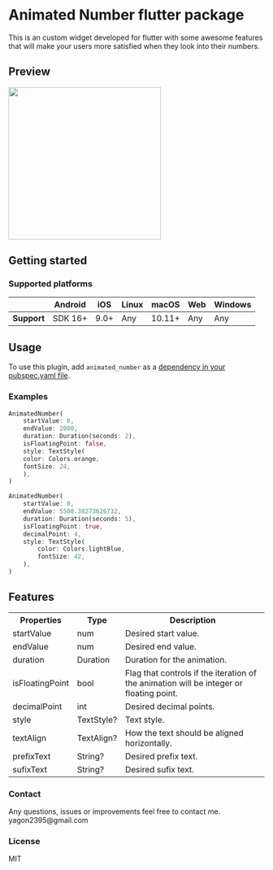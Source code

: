 # Animated Number flutter package

<p>This is an custom widget developed for flutter with some awesome features that will make your users more satisfied when they look into their numbers.</p>

## Preview
<img src="https://github.com/Yagon2395/animated_number/images/example.gif" width="300"/>

## Getting started

### Supported platforms

|             | Android | iOS  | Linux | macOS  | Web | Windows     |
|-------------|---------|------|-------|--------|-----|-------------|
| **Support** | SDK 16+ | 9.0+ | Any   | 10.11+ | Any | Any         |

## Usage
To use this plugin, add `animated_number` as a [dependency in your pubspec.yaml file](https://docs.flutter.dev/development/packages-and-plugins/using-packages).


### Examples
```dart
AnimatedNumber(
    startValue: 0,
    endValue: 2000,
    duration: Duration(seconds: 2),
    isFloatingPoint: false,
    style: TextStyle(
    color: Colors.orange,
    fontSize: 24,
    ),
)
```

```dart
AnimatedNumber(
    startValue: 0,
    endValue: 5500.38273626732,
    duration: Duration(seconds: 5),
    isFloatingPoint: true,
    decimalPoint: 4,
    style: TextStyle(
        color: Colors.lightBlue,
        fontSize: 42,
    ),
)
```

## Features
<table style="width:100%">
  <tr>
    <th>Properties</th>
    <th>Type</th>
    <th>Description</th>
  </tr>
  <tr>
    <td>startValue</td>
    <td>num</td>
    <td>Desired start value.</td>
  </tr>
  <tr>
    <td>endValue</td>
    <td>num</td>
    <td>Desired end value.</td>
  </tr>
  <tr>
    <td>duration</td>
    <td>Duration</td>
    <td>Duration for the animation.</td>
  </tr>
  <tr>
    <td>isFloatingPoint</td>
    <td>bool</td>
    <td>Flag that controls if the iteration of the animation will be integer or floating point.</td>
  </tr>
  <tr>
    <td>decimalPoint</td>
    <td>int</td>
    <td>Desired decimal points.</td>
  </tr>
  <tr>
    <td>style</td>
    <td>TextStyle?</td>
    <td>Text style.</td>
  </tr>
  <tr>
    <td>textAlign</td>
    <td>TextAlign?</td>
    <td>How the text should be aligned horizontally.</td>
  </tr>
  <tr>
    <td>prefixText</td>
    <td>String?</td>
    <td>Desired prefix text.</td>
  </tr>
  <tr>
    <td>sufixText</td>
    <td>String?</td>
    <td>Desired sufix text.</td>
  </tr>
</table>

### Contact
<div>
  Any questions, issues or improvements feel free to contact me.
  <br>
  yagon2395@gmail.com
</div>

### License
MIT
